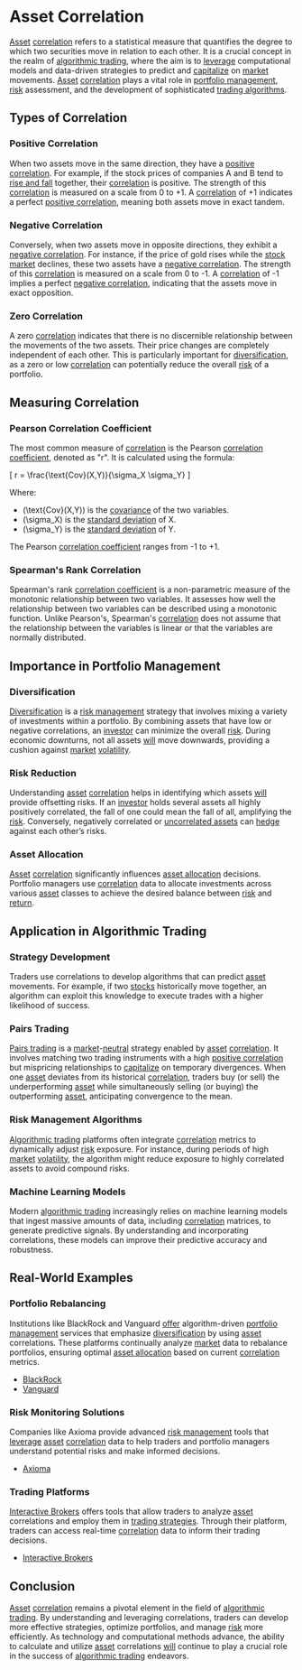 # Asset Correlation

[Asset](../a/asset.md) [correlation](../c/correlation.md) refers to a statistical measure that quantifies the degree to which two securities move in relation to each other. It is a crucial concept in the realm of [algorithmic trading](../a/algorithmic_trading.md), where the aim is to [leverage](../l/leverage.md) computational models and data-driven strategies to predict and [capitalize](../c/capitalize.md) on [market](../m/market.md) movements. [Asset](../a/asset.md) [correlation](../c/correlation.md) plays a vital role in [portfolio management](../p/portfolio_management.md), [risk](../r/risk.md) assessment, and the development of sophisticated [trading algorithms](../t/trading_algorithms.md).

## Types of Correlation

### Positive Correlation
When two assets move in the same direction, they have a [positive correlation](../p/positive_correlation.md). For example, if the stock prices of companies A and B tend to [rise and fall](../r/rise_fall.md) together, their [correlation](../c/correlation.md) is positive. The strength of this [correlation](../c/correlation.md) is measured on a scale from 0 to +1. A [correlation](../c/correlation.md) of +1 indicates a perfect [positive correlation](../p/positive_correlation.md), meaning both assets move in exact tandem.

### Negative Correlation
Conversely, when two assets move in opposite directions, they exhibit a [negative correlation](../n/negative_correlation.md). For instance, if the price of gold rises while the [stock market](../s/stock_market.md) declines, these two assets have a [negative correlation](../n/negative_correlation.md). The strength of this [correlation](../c/correlation.md) is measured on a scale from 0 to -1. A [correlation](../c/correlation.md) of -1 implies a perfect [negative correlation](../n/negative_correlation.md), indicating that the assets move in exact opposition.

### Zero Correlation
A zero [correlation](../c/correlation.md) indicates that there is no discernible relationship between the movements of the two assets. Their price changes are completely independent of each other. This is particularly important for [diversification](../d/diversification.md), as a zero or low [correlation](../c/correlation.md) can potentially reduce the overall [risk](../r/risk.md) of a portfolio.

## Measuring Correlation

### Pearson Correlation Coefficient
The most common measure of [correlation](../c/correlation.md) is the Pearson [correlation coefficient](../c/correlation_coefficient.md), denoted as "r". It is calculated using the formula:

\[ r = \frac{\text{Cov}(X,Y)}{\sigma_X \sigma_Y} \]

Where:
- \(\text{Cov}(X,Y)\) is the [covariance](../c/covariance.md) of the two variables.
- \(\sigma_X\) is the [standard deviation](../s/standard_deviation.md) of X.
- \(\sigma_Y\) is the [standard deviation](../s/standard_deviation.md) of Y.

The Pearson [correlation coefficient](../c/correlation_coefficient.md) ranges from -1 to +1.

### Spearman's Rank Correlation
Spearman's rank [correlation coefficient](../c/correlation_coefficient.md) is a non-parametric measure of the monotonic relationship between two variables. It assesses how well the relationship between two variables can be described using a monotonic function. Unlike Pearson's, Spearman's [correlation](../c/correlation.md) does not assume that the relationship between the variables is linear or that the variables are normally distributed.

## Importance in Portfolio Management

### Diversification
[Diversification](../d/diversification.md) is a [risk management](../r/risk_management.md) strategy that involves mixing a variety of investments within a portfolio. By combining assets that have low or negative correlations, an [investor](../i/investor.md) can minimize the overall [risk](../r/risk.md). During economic downturns, not all assets [will](../w/will.md) move downwards, providing a cushion against [market](../m/market.md) [volatility](../v/volatility.md).

### Risk Reduction
Understanding [asset](../a/asset.md) [correlation](../c/correlation.md) helps in identifying which assets [will](../w/will.md) provide offsetting risks. If an [investor](../i/investor.md) holds several assets all highly positively correlated, the fall of one could mean the fall of all, amplifying the [risk](../r/risk.md). Conversely, negatively correlated or [uncorrelated assets](../u/uncorrelated_assets.md) can [hedge](../h/hedge.md) against each other’s risks.

### Asset Allocation
[Asset](../a/asset.md) [correlation](../c/correlation.md) significantly influences [asset allocation](../a/asset_allocation.md) decisions. Portfolio managers use [correlation](../c/correlation.md) data to allocate investments across various [asset](../a/asset.md) classes to achieve the desired balance between [risk](../r/risk.md) and [return](../r/return.md).

## Application in Algorithmic Trading

### Strategy Development
Traders use correlations to develop algorithms that can predict [asset](../a/asset.md) movements. For example, if two [stocks](../s/stock.md) historically move together, an algorithm can exploit this knowledge to execute trades with a higher likelihood of success.

### Pairs Trading
[Pairs trading](../p/pairs_trading.md) is a [market](../m/market.md)-[neutral](../n/neutral.md) strategy enabled by [asset](../a/asset.md) [correlation](../c/correlation.md). It involves matching two trading instruments with a high [positive correlation](../p/positive_correlation.md) but mispricing relationships to [capitalize](../c/capitalize.md) on temporary divergences. When one [asset](../a/asset.md) deviates from its historical [correlation](../c/correlation.md), traders buy (or sell) the underperforming [asset](../a/asset.md) while simultaneously selling (or buying) the outperforming [asset](../a/asset.md), anticipating convergence to the mean.

### Risk Management Algorithms
[Algorithmic trading](../a/algorithmic_trading.md) platforms often integrate [correlation](../c/correlation.md) metrics to dynamically adjust [risk](../r/risk.md) exposure. For instance, during periods of high [market](../m/market.md) [volatility](../v/volatility.md), the algorithm might reduce exposure to highly correlated assets to avoid compound risks.

### Machine Learning Models
Modern [algorithmic trading](../a/algorithmic_trading.md) increasingly relies on machine learning models that ingest massive amounts of data, including [correlation](../c/correlation.md) matrices, to generate predictive signals. By understanding and incorporating correlations, these models can improve their predictive accuracy and robustness.

## Real-World Examples

### Portfolio Rebalancing
Institutions like BlackRock and Vanguard [offer](../o/offer.md) algorithm-driven [portfolio management](../p/portfolio_management.md) services that emphasize [diversification](../d/diversification.md) by using [asset](../a/asset.md) correlations. These platforms continually analyze [market](../m/market.md) data to rebalance portfolios, ensuring optimal [asset allocation](../a/asset_allocation.md) based on current [correlation](../c/correlation.md) metrics.

- [BlackRock](https://www.blackrock.com)
- [Vanguard](https://www.vanguard.com)

### Risk Monitoring Solutions
Companies like Axioma provide advanced [risk management](../r/risk_management.md) tools that [leverage](../l/leverage.md) [asset](../a/asset.md) [correlation](../c/correlation.md) data to help traders and portfolio managers understand potential risks and make informed decisions.

- [Axioma](https://www.axioma.com)

### Trading Platforms
[Interactive Brokers](../i/interactive_brokers.md) offers tools that allow traders to analyze [asset](../a/asset.md) correlations and employ them in [trading strategies](../t/trading_strategies.md). Through their platform, traders can access real-time [correlation](../c/correlation.md) data to inform their trading decisions.

- [Interactive Brokers](https://www.interactivebrokers.com)

## Conclusion

[Asset](../a/asset.md) [correlation](../c/correlation.md) remains a pivotal element in the field of [algorithmic trading](../a/algorithmic_trading.md). By understanding and leveraging correlations, traders can develop more effective strategies, optimize portfolios, and manage [risk](../r/risk.md) more efficiently. As technology and computational methods advance, the ability to calculate and utilize [asset](../a/asset.md) correlations [will](../w/will.md) continue to play a crucial role in the success of [algorithmic trading](../a/algorithmic_trading.md) endeavors.
